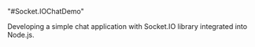 "#Socket.IOChatDemo"

Developing a simple chat application with Socket.IO library integrated into Node.js.

